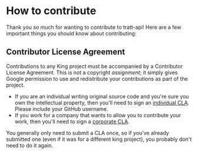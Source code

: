 How to contribute
=================

Thank you so much for wanting to contribute to tratt-api! Here are a few important
things you should know about contributing:


Contributor License Agreement
-----------------------------

Contributions to any King project must be accompanied by a Contributor
License Agreement. This is not a copyright _assignment_; it simply gives
Google permission to use and redistribute your contributions as part of the
project.

  - If you are an individual writing original source code and you're sure you
    own the intellectual property, then you'll need to sign an [individual
    CLA][]. Please include your GitHub username.
  - If you work for a company that wants to allow you to contribute your work,
    then you'll need to sign a [corporate CLA][].

You generally only need to submit a CLA once, so if you've already submitted
one (even if it was for a different king project), you probably don't need to do it
again.

[individual CLA]: http://company.king.com/individual-cla
[corporate CLA]: http://company.king.com/corporate-cla
